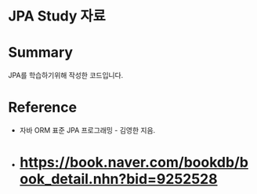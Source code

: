 # JPA Study 자료

# Summary 

JPA를 학습하기위해 작성한 코드입니다.


# Reference

- 자바 ORM 표준 JPA 프로그래밍 - 김영한 지음.

- https://book.naver.com/bookdb/book_detail.nhn?bid=9252528
  =======